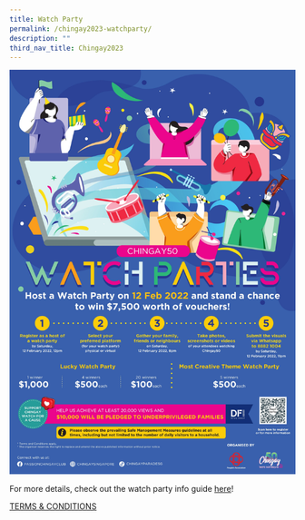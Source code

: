 ```yaml
---
title: Watch Party
permalink: /chingay2023-watchparty/
description: ""
third_nav_title: Chingay2023
---
```






![watch party](/images/whats-on/watch-party.jpg)

For more details, check out the watch party info guide [here](/files/whats-on/chingay50-watch-party-info-kit-(as-at-14-jan-2021).pdf)!

[TERMS & CONDITIONS](/files/whats-on/Chingay%202023%20Watch%20Party%20-%20Terms%20and%20Conditions.pdf)